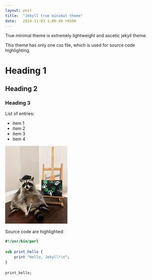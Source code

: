 ```yaml
---
layout: post
title:  "Jekyll true minimal theme"
date:   2024-11-03 1:00:40 +0500
---
```


True minimal theme is extremely lightweight and ascetic jekyll theme.

This theme has only one css file, which is used for source code highlighting. 


# Heading 1
## Heading 2
### Heading 3

List of entries:

- item 1
- item 2
- item 3
- item 4

![image tooltip here](/images/raccoon.jpg)

Source code are highlighted:

```perl
#!/usr/bin/perl

sub print_hello {
    print "Hello, Jekyll!\n";
}

print_hello;
```
    